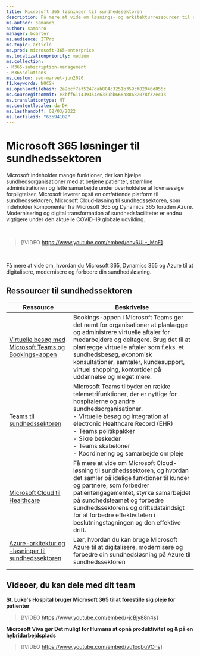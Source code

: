 ```yaml
---
title: Microsoft 365 løsninger til sundhedssektoren
description: Få mere at vide om løsnings- og arkitekturressourcer til sundhedssektoren ved hjælp Microsoft 365
ms.author: samanro
author: samanro
manager: bcarter
ms.audience: ITPro
ms.topic: article
ms.prod: microsoft-365-enterprise
ms.localizationpriority: medium
ms.collection:
- M365-subscription-management
- M365solutions
ms.custom: seo-marvel-jun2020
f1.keywords: NOCSH
ms.openlocfilehash: 2a2bcf7af5247dab804c3251b359cf82946d855c
ms.sourcegitcommit: e3bff611439354e6339bb666a88682078f32ec13
ms.translationtype: MT
ms.contentlocale: da-DK
ms.lasthandoff: 02/03/2022
ms.locfileid: "63594102"
---
```

# <a name="microsoft-365-solutions-for-the-healthcare-industry"></a>Microsoft 365 løsninger til sundhedssektoren

Microsoft indeholder mange funktioner, der kan hjælpe sundhedsorganisationer med at betjene patienter, strømline administrationen og lette samarbejde under overholdelse af lovmæssige forpligtelser. Microsoft leverer også en omfattende platform til sundhedssektoren, Microsoft Cloud-løsning til sundhedssektoren, som indeholder komponenter fra Microsoft 365 og Dynamics 365 foruden Azure. Modernisering og digital transformation af sundhedsfaciliteter er endnu vigtigere under den aktuelle COVID-19 globale udvikling.

<br>

> [!VIDEO https://www.youtube.com/embed/ehv6UL-_MoE]

<br>

Få mere at vide om, hvordan du Microsoft 365, Dynamics 365 og Azure til at digitalisere, modernisere og forbedre din sundhedsløsning.

## <a name="resources-for-healthcare"></a>Ressourcer til sundhedssektoren

|Ressource |Beskrivelse  |
|---------|---------|
|[Virtuelle besøg med Microsoft Teams og Bookings-appen](/microsoftteams/expand-teams-across-your-org/bookings-virtual-visits)  |      Bookings-appen i Microsoft Teams gør det nemt for organisationer at planlægge og administrere virtuelle aftaler for medarbejdere og deltagere. Brug det til at planlægge virtuelle aftaler som f.eks. et sundhedsbesøg, økonomisk konsultationer, samtaler, kundesupport, virtuel shopping, kontortider på uddannelse og meget mere.   |
|[Teams til sundhedssektoren](/MicrosoftTeams/expand-teams-across-your-org/healthcare/teams-in-hc)    |  Microsoft Teams tilbyder en række telemetrifunktioner, der er nyttige for hospitalerne og andre sundhedsorganisationer. <br>- Virtuelle besøg og integration af electronic Healthcare Record (EHR)<br>- Teams politikpakker<br>- Sikre beskeder<br>- Teams skabeloner<br>- Koordinering og samarbejde om pleje      |
|[Microsoft Cloud til Healthcare](/industry/healthcare/overview)  | Få mere at vide om Microsoft Cloud-løsning til sundhedssektoren, og hvordan det samler pålidelige funktioner til kunder og partnere, som forbedrer patientengagementet, styrke samarbejdet på sundhedsteamet og forbedre sundhedssektorens og driftsdataindsigt for at forbedre effektiviteten i beslutningstagningen og den effektive drift.     |
| [Azure-arkitektur og -løsninger til sundhedssektoren](/azure/architecture/industries/healthcare)| Lær, hvordan du kan bruge Microsoft Azure til at digitalisere, modernisere og forbedre din sundhedsløsning på Azure til sundhedssektoren|
| | |

## <a name="videos-you-can-share-with-your-team"></a>Videoer, du kan dele med dit team

**St. Luke's Hospital bruger Microsoft 365 til at forestille sig pleje for patienter**
<br>

> [!VIDEO https://www.youtube.com/embed/-jcBjy88n4s]

**Microsoft Viva gør Det muligt for Humana at opnå produktivitet og & på en hybridarbejdsplads**

> [!VIDEO https://www.youtube.com/embed/vu1oqbuVOns]



<br>
